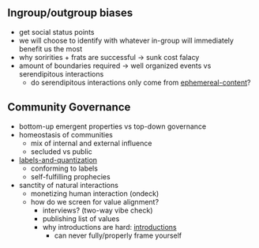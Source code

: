 ## Ingroup/outgroup biases
-   get social status points
-   we will choose to identify with whatever in-group will immediately benefit us the most
-   why soririties + frats are successful → sunk cost falacy
-   amount of boundaries required → well organized events vs serendipitous interactions
	-   do serendipitous interactions only come from [ephemereal-content](/thoughts/ephemereal-content.md)?

## Community Governance
-   bottom-up emergent properties vs top-down governance
-   homeostasis of communities
    -   mix of internal and external influence
    -   secluded vs public
-   [labels-and-quantization](thoughts/labels-and-quantization.md)
    -   conforming to labels
    -   self-fulfilling prophecies
-   sanctity of natural interactions
    -   monetizing human interaction (ondeck)
    -   how do we screen for value alignment?
        -   interviews? (two-way vibe check)
        -   publishing list of values
        -   why introductions are hard: [introductions](thoughts/introductions.md)
            -   can never fully/properly frame yourself